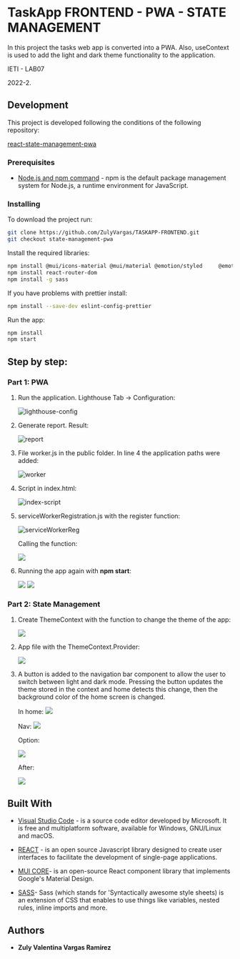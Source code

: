 # TaskApp FRONTEND - PWA - STATE MANAGEMENT

In this project the tasks web app is converted into a PWA. Also, useContext is used to add the light and dark theme functionality to the application.

IETI - LAB07

2022-2.

## Development

This project is developed following the conditions of the following repository:

[ react-state-management-pwa ](https://github.com/CAPJackie/react-state-management-pwa)

### Prerequisites

- [Node.js and npm command](https://docs.npmjs.com/downloading-and-installing-node-js-and-npm) - npm is the default package management system for Node.js, a runtime environment for JavaScript.

### Installing

To download the project run:

```bash
git clone https://github.com/ZulyVargas/TASKAPP-FRONTEND.git
git checkout state-management-pwa
```

Install the required libraries:

```bash
npm install @mui/icons-material @mui/material @emotion/styled     @emotion/react
npm install react-router-dom
npm install -g sass
```

If you have problems with prettier install:

```bash
npm install --save-dev eslint-config-prettier
```

Run the app:

```bash
npm install
npm start
```

## Step by step:

### Part 1: PWA

1. Run the application. Lighthouse Tab -> Configuration:

   ![lighthouse-config](/img/lighthouse-config.png)

2. Generate report. Result:

   ![report](/img/report.png)

3. File worker.js in the public folder. In line 4 the application paths were added:

   ![worker](/img/worker.png)

4. Script in index.html:

   ![index-script](/img/indexhtml.png)

5. serviceWorkerRegistration.js with the register function:

   ![serviceWorkerReg](/img/serviceWorkerReg.png)

   Calling the function:

   ![](/img/registerFunc.png)

6. Running the app again with **npm start**:

   ![](/img/installableOk.png)
   ![](/img/installableOk2.png)

### Part 2: State Management

1. Create ThemeContext with the function to change the theme of the app:

   ![](/img/theme1.png)

2. App file with the ThemeContext.Provider:

   ![](/img/appTheme.png)

3. A button is added to the navigation bar component to allow the user to switch between light and dark mode. Pressing the button updates the theme stored in the context and home detects this change, then the background color of the home screen is changed.

   In home:
   ![](/img/home-dark-class.png)

   Nav:
   ![](/img/functionDark.png)

   Option:

   ![](/img/boton-theme.png)

   After:

   ![](/img/dark.png)

## Built With

- [Visual Studio Code](https://code.visualstudio.com) - is a source code editor developed by Microsoft. It is free and multiplatform software, available for Windows, GNU/Linux and macOS.
- [REACT](https://es.reactjs.org) - is an open source Javascript library designed to create user interfaces to facilitate the development of single-page applications.

- [MUI CORE](https://mui.com/material-ui/getting-started/overview/)- is an open-source React component library that implements Google's Material Design.

- [SASS](https://sass-lang.com)- Sass (which stands for 'Syntactically awesome style sheets) is an extension of CSS that enables to use things like variables, nested rules, inline imports and more.

## Authors

- **Zuly Valentina Vargas Ramírez**

